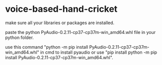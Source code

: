# voice-based-hand-cricket
make sure all your libraries or packages are installed.

paste the python PyAudio-0.2.11-cp37-cp37m-win_amd64.whl file in your python folder.

use this command "python -m pip install PyAudio-0.2.11-cp37-cp37m-win_amd64.whl" in cmd to install pyaudio or use "pip install python -m pip install PyAudio-0.2.11-cp37-cp37m-win_amd64.whl".

